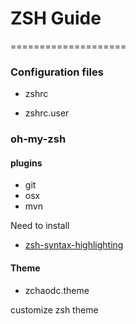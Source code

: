 # ZSH Guide

====================


### Configuration files

* zshrc

* zshrc.user

### oh-my-zsh

#### plugins 
* git 
* osx
* mvn 

Need to install 

- [zsh-syntax-highlighting](https://github.com/zsh-users/zsh-syntax-highlighting)

#### Theme 

* zchaodc.theme

customize zsh theme
